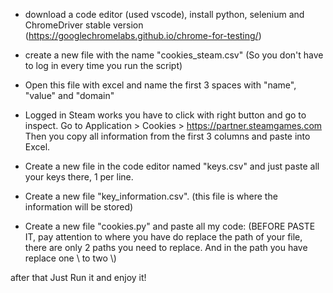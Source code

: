 - download a code editor (used vscode), install python, selenium and ChromeDriver stable version (https://googlechromelabs.github.io/chrome-for-testing/)

- create a new file with the name "cookies_steam.csv" (So you don't have to log in every time you run the script)

- Open this file with excel and name the first 3 spaces with "name", "value" and "domain"

- Logged in Steam works you have to click with right button and go to inspect. Go to Application > Cookies > https://partner.steamgames.com Then you copy all information from the first 3 columns and paste into Excel.

- Create a new file in the code editor named "keys.csv" and just paste all your keys there, 1 per line.

- Create a new file "key_information.csv". (this file is where the information will be stored)

- Create a new file "cookies.py" and paste all my code: (BEFORE PASTE IT, pay attention to where you have do replace the path of your file, there are only 2 paths you need to replace. And in the path you have replace one \  to two \\)

after that Just Run it and enjoy it!
